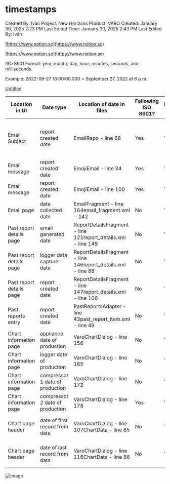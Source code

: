 # timestamps

Created By: Iván
Project: New Horizons
Product: VARO
Created: January 30, 2025 2:23 PM
Last Edited Time: January 30, 2025 2:43 PM
Last Edited By: Iván

[https://www.notion.so](https://www.notion.so)

[https://www.notion.so](https://www.notion.so)

ISO 8601 Format: year, month, day, hour, minutes, seconds, and milliseconds.

Example: 2022-09-27 18:00:00.000 = September 27, 2022 at 6 p.m.

[Untitled](Untitled%2018be8e5deb9380d08bbac8a3fcae8744.csv)

|	Location in UI	|	Date type	|	Location of date in files	|	Following ISO 8601?	|	Intended 8601?	|	User Need	|	Notes	|	Files	|
| --- | --- | --- | --- | --- | --- | --- | --- | 
|	Email Subject	|	report created date	|	EmailRepo - line 68	|	Yes	|	Yes	|	Date	|		|	https://launchcg.atlassian.net/wiki/download/thumbnails/3335684097/image-20250129-151945.png?version=1&modificationDate=1738275617525&cacheVersion=1&api=v2&width=250, https://launchcg.atlassian.net/wiki/download/thumbnails/3335684097/image-20250129-151945.png?version=1&modificationDate=1738275617525&cacheVersion=1&api=v2&width=250	|
|	Email message	|	report created date	|	EmojiEmail - line 34	|	Yes	|	Yes	|	Date	|		|	https://launchcg.atlassian.net/wiki/download/thumbnails/3335684097/image-20250129-151835.png?version=1&modificationDate=1738275617350&cacheVersion=1&api=v2&width=250	|
|	Email message	|	report created date	|	EmojiEmail - line 100	|	Yes	|	Yes	|	Date, Time	|		|	https://launchcg.atlassian.net/wiki/download/thumbnails/3335684097/image-20250129-151845.png?version=1&modificationDate=1738275617178&cacheVersion=1&api=v2&width=250	|
|	Email page	|	data collected date	|	EmailFragment - line 164email_fragment.xml - 142	|	No	|	Yes	|	Date, Time	|		|	https://launchcg.atlassian.net/wiki/download/thumbnails/3335684097/image-20250129-151807.png?version=1&modificationDate=1738275616984&cacheVersion=1&api=v2&width=250	|
|	Past report details page	|	email generated date	|	ReportDetailsFragment - line 121report_details.xml - line 149	|	No	|	Yes	|	Date, Time	|		|	https://launchcg.atlassian.net/wiki/download/thumbnails/3335684097/image-20250129-152026.png?version=1&modificationDate=1738275616810&cacheVersion=1&api=v2&width=250	|
|	Past report details page	|	logger data capture date	|	ReportDetailsFragment - line 146report_details.xml - line 88	|	No	|	Yes	|	Date, Time	|		|	https://launchcg.atlassian.net/wiki/download/thumbnails/3335684097/image-20250129-152019.png?version=1&modificationDate=1738275616652&cacheVersion=1&api=v2&width=250	|
|	Past report details page	|	report created date	|	ReportDetailsFragment - line 147report_details.xml - line 106	|	No	|	Yes	|	Date, Time	|		|	https://launchcg.atlassian.net/wiki/download/thumbnails/3335684097/image-20250129-152504.png?version=1&modificationDate=1738275616454&cacheVersion=1&api=v2&width=250	|
|	Past reports entry	|	report created date	|	PastReportsAdapter - line 43past_report_item.xml - line 49	|	No	|	Yes	|	Date, Time	|	Not displayed	|	https://launchcg.atlassian.net/wiki/download/thumbnails/3335684097/image-20250129-152945.png?version=1&modificationDate=1738275616291&cacheVersion=1&api=v2&width=250	|
|	Chart information page	|	appliance date of production	|	VaroChartDialog - line 156	|	No	|	Yes	|	Date	|		|	https://launchcg.atlassian.net/wiki/download/thumbnails/3335684097/image-20250129-153007.png?version=1&modificationDate=1738275616093&cacheVersion=1&api=v2&width=250	|
|	Chart information page	|	logger date of production	|	VaroChartDialog - line 165	|	No	|	Yes	|	Date	|		|	https://launchcg.atlassian.net/wiki/download/thumbnails/3335684097/image-20250129-153008.png?version=1&modificationDate=1738275615937&cacheVersion=1&api=v2&width=250	|
|	Chart information page	|	compressor 1 date of production	|	VaroChartDialog - line 172	|	No	|	Yes	|	Date	|		|	https://launchcg.atlassian.net/wiki/download/thumbnails/3335684097/image-20250129-153010.png?version=1&modificationDate=1738275615750&cacheVersion=1&api=v2&width=250	|
|	Chart information page	|	compressor 2 date of production	|	VaroChartDialog - line 178	|	Yes	|	Yes	|	Date	|		|	https://launchcg.atlassian.net/wiki/download/thumbnails/3335684097/image-20250129-153011.png?version=1&modificationDate=1738275615587&cacheVersion=1&api=v2&width=250	|
|	Chart page header	|	date of first record from data	|	VaroChartDialog - line 107ChartData - line 85	|	No	|	Yes	|	Date, Day, Time	|	is it iso8601 if it isn’t in UTC?	|	https://launchcg.atlassian.net/wiki/download/thumbnails/3335684097/image-20250129-153037.png?version=1&modificationDate=1738275615432&cacheVersion=1&api=v2&width=250	|
|	Chart page header	|	date of last record from data	|	VaroChartDialog - line 116ChartData - line 86	|	No	|	Yes	|	Date, Day, Time	|	is it iso8601 if it isn’t in UTC?	|	https://launchcg.atlassian.net/wiki/download/thumbnails/3335684097/image-20250129-153038.png?version=1&modificationDate=1738275615170&cacheVersion=1&api=v2&width=250	|
![image](https://github.com/user-attachments/assets/f8833080-ca62-477c-bbc8-7fc2fa89260f)
